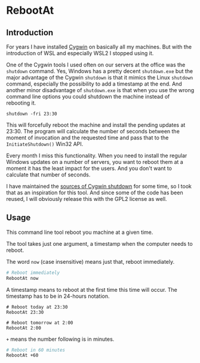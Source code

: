 # RebootAt

## Introduction

For years I have installed [Cygwin](https://cygwin.com) on basically all my machines.
But with the introduction of WSL and especially WSL2 I stopped using it.

One of the Cygwin tools I used often on our servers at the office was the `shutdown` command.
Yes, Windows has a pretty decent `shutdown.exe` but the major advantage of the Cygwin `shutdown` is that it mimics the Linux `shutdown` command, especially the possibility to add a timestamp at the end.
And another minor disadvantage of `shutdown.exe` is that when you use the wrong command line options you could shutdown the machine instead of rebooting it.

```
shutdown -fri 23:30
```

This will forcefully reboot the machine and install the pending updates at 23:30.
The program will calculate the number of seconds between the moment of invocation and the requested time and pass that to the `InitiateShutdown()` Win32 API.

Every month I miss this functionality.
When you need to install the regular Windows updates on a number of servers, you want to reboot them at a moment it has the least impact for the users.
And you don't want to calculate that number of seconds.

I have maintained the [sources of Cygwin shutdown](https://github.com/cygwin/shutdown) for some time, so I took that as an inspiration for this tool.
And since some of the code has been reused, I will obviously release this with the GPL2 license as well.

## Usage

This command line tool reboot you machine at a given time.

The tool takes just one argument, a timestamp when the computer needs to reboot.

The word `now` (case insensitive) means just that, reboot immediately.

```sh
# Reboot immediately
RebootAt now
```

A timestamp means to reboot at the first time this time will occur.
The timestamp has to be in 24-hours notation.

```
# Reboot today at 23:30
RebootAt 23:30

# Reboot tomorrow at 2:00
RebootAt 2:00
```

`+` means the number following is in minutes.

```sh
# Reboot in 60 minutes
RebootAt +60
```
